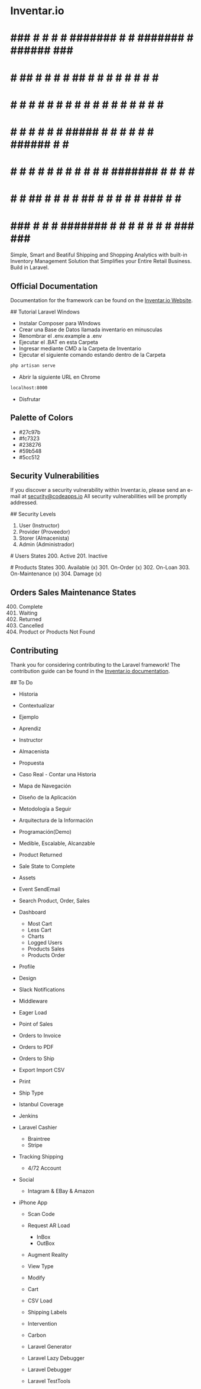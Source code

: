 # Inventar.io

#  ### #     # #     # ####### #     # #######    #    ######            ### ####### 
#   #  ##    # #     # #       ##    #    #      # #   #     #            #  #     # 
#   #  # #   # #     # #       # #   #    #     #   #  #     #            #  #     # 
#   #  #  #  # #     # #####   #  #  #    #    #     # ######             #  #     # 
#   #  #   # #  #   #  #       #   # #    #    ####### #   #              #  #     # 
#   #  #    ##   # #   #       #    ##    #    #     # #    #     ###     #  #     # 
#  ### #     #    #    ####### #     #    #    #     # #     #    ###    ### ####### 

Simple, Smart and Beatiful Shipping and Shopping Analytics with built-in Inventory Management Solution that Simplifies your Entire Retail Business. Build in Laravel.

## Official Documentation

Documentation for the framework can be found on the [Inventar.io Website](http://inventar.io/docs).

## Tutorial Laravel Windows
- Instalar Composer para WIndows
- Crear una Base de Datos llamada inventario en minusculas
- Renombrar el .env.example a .env
- Ejecutar el .BAT en esta Carpeta
- Ingresar mediante CMD a la Carpeta de Inventario
- Ejecutar el siguiente comando estando dentro de la Carpeta
```bash
php artisan serve
```
- Abrir la siguiente URL en Chrome
```bash
localhost:8000
```
- Disfrutar

## Palette of Colors

- #27c97b
- #fc7323
- #238276
- #59b548
- #5cc512

## Security Vulnerabilities
If you discover a security vulnerability within Inventar.io, please send an e-mail at security@codeapps.io All security vulnerabilities will be promptly addressed.

## Security Levels
1. User (Instructor)
2. Provider (Proveedor)
3. Storer (Almacenista)
3. Admin (Administrador)

# Users States
200. Active
201. Inactive

# Products States
300. Available (x)
301. On-Order (x)
302. On-Loan
303. On-Maintenance (x)
304. Damage (x)

## Orders Sales Maintenance States
400. Complete
401. Waiting
402. Returned
403. Cancelled
404. Product or Products Not Found

## Contributing
Thank you for considering contributing to the Laravel framework! The contribution guide can be found in the [Inventar.io documentation](http://inventar.io/docs/contributions).

## To Do

- Historia
- Contextualizar
- Ejemplo
- Aprendiz
- Instructor
- Almacenista
- Propuesta
- Caso Real - Contar una Historia
- Mapa de Navegación
- Diseño de la Aplicación 
- Metodología a Seguir
- Arquitectura de la Información
- Programación(Demo)
- Medible, Escalable, Alcanzable

- Product Returned
- Sale State to Complete
- Assets
- Event SendEmail
- Search Product, Order, Sales
- Dashboard
  - Most Cart
  - Less Cart
  - Charts
  - Logged Users
  - Products Sales
  - Products Order
- Profile
- Design

- Slack Notifications
- Middleware
- Eager Load
- Point of Sales
- Orders to Invoice
- Orders to PDF
- Orders to Ship
- Export Import CSV
- Print
- Ship Type
- Istanbul Coverage
- Jenkins
- Laravel Cashier
  - Braintree
  - Stripe
- Tracking Shipping
  - 4/72 Account
- Social
  - Intagram & EBay & Amazon
- iPhone App
  - Scan Code
  - Request AR Load
    - InBox
    - OutBox
  - Augment Reality
  - View Type
  - Modify
  - Cart
  - CSV Load
  - Shipping Labels

  - Intervention
  - Carbon
  - Laravel Generator
  - Laravel Lazy Debugger
  - Laravel Debugger
  - Laravel TestTools
